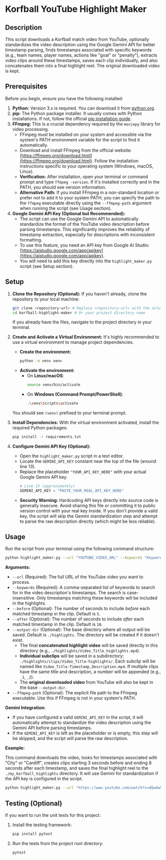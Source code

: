 # Korfball YouTube Highlight Maker

## Description

This script downloads a Korfball match video from YouTube, optionally standardizes the video description using the Google Gemini API for better timestamp parsing, finds timestamps associated with specific keywords (e.g., team names, player names, actions like "goal" or "penalty"), extracts video clips around these timestamps, saves each clip individually, and also concatenates them into a final highlight reel. The original downloaded video is kept.

## Prerequisites

Before you begin, ensure you have the following installed:

1.  **Python:** Version 3.x is required. You can download it from [python.org](https://www.python.org/downloads/).
2.  **pip:** The Python package installer. It usually comes with Python installations. If not, follow the official [pip installation guide](https://pip.pypa.io/en/stable/installation/).
3.  **FFmpeg:** This is a crucial dependency required by the `moviepy` library for video processing.
    *   FFmpeg must be installed on your system and accessible via the system's PATH environment variable for the script to find it automatically.
    *   Download and install FFmpeg from the official website: [https://ffmpeg.org/download.html](https://ffmpeg.org/download.html). Follow the installation instructions specific to your operating system (Windows, macOS, Linux).
    *   **Verification:** After installation, open your terminal or command prompt and type `ffmpeg -version`. If it's installed correctly and in the PATH, you should see version information.
    *   **Alternative Path:** If you install FFmpeg in a non-standard location or prefer not to add it to your system PATH, you can specify the path to the `ffmpeg` executable directly using the `--ffmpeg-path` argument when running the script (see Usage section).
4.  **Google Gemini API Key (Optional but Recommended):**
    *   The script can use the Google Gemini API to automatically standardize the format of the YouTube video description before parsing timestamps. This significantly improves the reliability of timestamp extraction, especially for descriptions with inconsistent formatting.
    *   To use this feature, you need an API key from Google AI Studio: [https://aistudio.google.com/app/apikey](https://aistudio.google.com/app/apikey).
    *   You will need to add this key directly into the `highlight_maker.py` script (see Setup section).

## Setup

1.  **Clone the Repository (Optional):**
    If you haven't already, clone the repository to your local machine:
    ```bash
    git clone <repository-url> # Replace <repository-url> with the actual URL
    cd korfball-highlight-maker # Or your project directory name
    ```
    If you already have the files, navigate to the project directory in your terminal.

2.  **Create and Activate a Virtual Environment:**
    It's highly recommended to use a virtual environment to manage project dependencies.

    *   **Create the environment:**
        ```bash
        python -m venv venv
        ```
    *   **Activate the environment:**
        *   On **Linux/macOS**:
            ```bash
            source venv/bin/activate
            ```
        *   On **Windows (Command Prompt/PowerShell)**:
            ```bash
            .\venv\Scripts\activate
            ```
    You should see `(venv)` prefixed to your terminal prompt.

3.  **Install Dependencies:**
    With the virtual environment activated, install the required Python packages:
    ```bash
    pip install -r requirements.txt
    ```

4.  **Configure Gemini API Key (Optional):**
    *   Open the `highlight_maker.py` script in a text editor.
    *   Locate the `GEMINI_API_KEY` constant near the top of the file (around line 13).
    *   Replace the placeholder `"YOUR_API_KEY_HERE"` with your actual Google Gemini API key.
        ```python
        # Line 13 (approximately)
        GEMINI_API_KEY = "PASTE_YOUR_REAL_API_KEY_HERE"
        ```
    *   **Security Warning:** Hardcoding API keys directly into source code is generally insecure. Avoid sharing this file or committing it to public version control with your real key inside. If you don't provide a valid key, the script will skip the Gemini standardization step and attempt to parse the raw description directly (which might be less reliable).

## Usage

Run the script from your terminal using the following command structure:

```bash
python highlight_maker.py --url "YOUTUBE_VIDEO_URL" --keywords "Keyword1,Keyword2,..." [--before SECONDS] [--after SECONDS] [--output-dir PATH] [--ffmpeg-path PATH_TO_FFMPEG]
```

**Arguments:**

*   `--url` (Required): The full URL of the YouTube video you want to process.
*   `--keywords` (Required): A comma-separated list of keywords to search for in the video description's timestamps. The search is case-insensitive. Only timestamps matching these keywords will be included in the highlights.
*   `--before` (Optional): The number of seconds to include *before* each matched timestamp in the clip. Default is `5`.
*   `--after` (Optional): The number of seconds to include *after* each matched timestamp in the clip. Default is `10`.
*   `--output-dir` (Optional): The base directory where all output will be saved. Default is `./highlights`. The directory will be created if it doesn't exist.
    *   The final **concatenated highlight video** will be saved directly in this directory (e.g., `./highlights/Video_Title_highlights.mp4`).
    *   **Individual subclips** will be saved in a subdirectory: `./highlights/clips/Video_Title-highlights/`. Each subclip will be named like `Video_Title-Timestamp_Description.mp4`. If multiple clips have the same title and description, a number will be appended (e.g., `_1`, `_2`).
    *   The **original downloaded video** from YouTube will also be kept in the base `--output-dir`.
*   `--ffmpeg-path` (Optional): The explicit file path to the FFmpeg executable. Use this if FFmpeg is not in your system's PATH.

**Gemini Integration:**

*   If you have configured a valid `GEMINI_API_KEY` in the script, it will automatically attempt to standardize the video description using the Gemini API before parsing timestamps.
*   If the `GEMINI_API_KEY` is left as the placeholder or is empty, this step will be skipped, and the script will parse the raw description.

**Example:**

This command downloads the video, looks for timestamps associated with "City" or "Cardiff", creates clips starting 3 seconds before and ending 8 seconds after each timestamp, and saves the final highlight reel to the `./my_korfball_highlights` directory. It will use Gemini for standardization if the API key is configured in the script.

```bash
python highlight_maker.py --url "https://www.youtube.com/watch?v=dQw4w9WgXcQ" --keywords "City,Cardiff" --before 3 --after 8 --output-dir "./my_korfball_highlights"
```

## Testing (Optional)

If you want to run the unit tests for this project:

1.  Install the testing framework:
    ```bash
    pip install pytest
    ```
2.  Run the tests from the project root directory:
    ```bash
    pytest